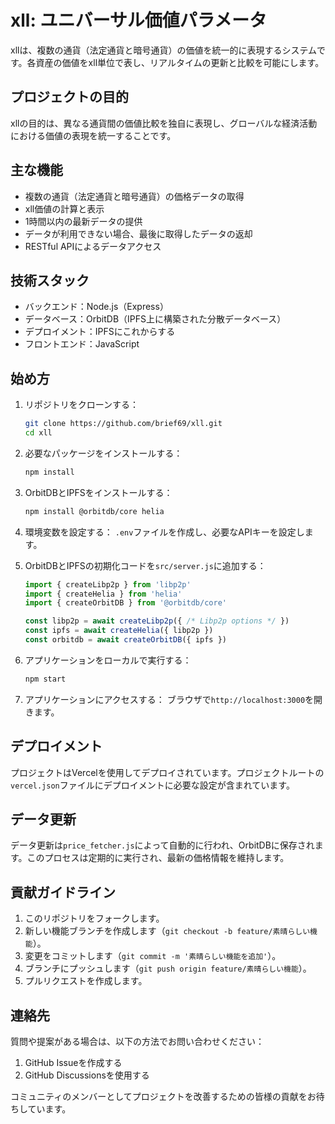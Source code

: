 # xll: ユニバーサル価値パラメータ

xllは、複数の通貨（法定通貨と暗号通貨）の価値を統一的に表現するシステムです。各資産の価値をxll単位で表し、リアルタイムの更新と比較を可能にします。

## プロジェクトの目的

xllの目的は、異なる通貨間の価値比較を独自に表現し、グローバルな経済活動における価値の表現を統一することです。

## 主な機能

- 複数の通貨（法定通貨と暗号通貨）の価格データの取得
- xll価値の計算と表示
- 1時間以内の最新データの提供
- データが利用できない場合、最後に取得したデータの返却
- RESTful APIによるデータアクセス

## 技術スタック

- バックエンド：Node.js（Express）
- データベース：OrbitDB（IPFS上に構築された分散データベース）
- デプロイメント：IPFSにこれからする
- フロントエンド：JavaScript

## 始め方

1. リポジトリをクローンする：

   ```bash
   git clone https://github.com/brief69/xll.git
   cd xll
   ```

2. 必要なパッケージをインストールする：

   ```bash
   npm install
   ```

3. OrbitDBとIPFSをインストールする：

   ```bash
   npm install @orbitdb/core helia
   ```

4. 環境変数を設定する：
   `.env`ファイルを作成し、必要なAPIキーを設定します。

5. OrbitDBとIPFSの初期化コードを`src/server.js`に追加する：

   ```javascript
   import { createLibp2p } from 'libp2p'
   import { createHelia } from 'helia'
   import { createOrbitDB } from '@orbitdb/core'

   const libp2p = await createLibp2p({ /* Libp2p options */ })
   const ipfs = await createHelia({ libp2p })
   const orbitdb = await createOrbitDB({ ipfs })
   ```

6. アプリケーションをローカルで実行する：

   ```bash
   npm start
   ```

7. アプリケーションにアクセスする：
   ブラウザで`http://localhost:3000`を開きます。

## デプロイメント

プロジェクトはVercelを使用してデプロイされています。プロジェクトルートの`vercel.json`ファイルにデプロイメントに必要な設定が含まれています。

## データ更新

データ更新は`price_fetcher.js`によって自動的に行われ、OrbitDBに保存されます。このプロセスは定期的に実行され、最新の価格情報を維持します。

## 貢献ガイドライン

1. このリポジトリをフォークします。
2. 新しい機能ブランチを作成します（`git checkout -b feature/素晴らしい機能`）。
3. 変更をコミットします（`git commit -m '素晴らしい機能を追加'`）。
4. ブランチにプッシュします（`git push origin feature/素晴らしい機能`）。
5. プルリクエストを作成します。

## 連絡先

質問や提案がある場合は、以下の方法でお問い合わせください：

1. GitHub Issueを作成する
2. GitHub Discussionsを使用する

コミュニティのメンバーとしてプロジェクトを改善するための皆様の貢献をお待ちしています。

